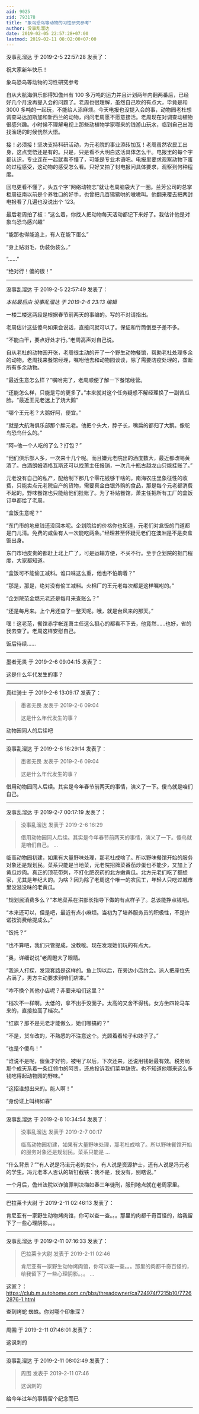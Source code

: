 ```yaml
---
aid: 9025
zid: 793178
title: "象鸟恐鸟等动物的习性研究参考"
author: 没事乱溜达
date: 2019-02-05 22:57:28+07:00
lastmod: 2019-02-11 08:02:00+07:00
---
```


没事乱溜达 于 2019-2-5 22:57:28 发表了：

祝大家新年快乐！

象鸟恐鸟等动物的习性研究参考

自从大航海俱乐部得知儋州有 100 多万吨的运力并且计划两年内翻两番后，已经好几个月没再提入会的问题了。老周也很理解，虽然自己吹的有点大，毕竟是和 3000 多吨的一起玩，不能给人添麻烦。今天电报也没提入会的事，动物园老杜想调查马达加斯加和新西兰的动物，问问老周愿不愿意接活。老周现在对调查动植物很感兴趣。小时候不理解电视上那些动植物学家哪来的钱游山玩水，临到自己出海找渔场的时候恍然大悟。

接！必须接！坚决支持科研活动，为元老院的事业添砖加瓦！老周虽然农民工出身，这点觉悟还是有的。只是，只是看不大明白这活具体怎么干。电报里的每个字都认识，专业连在一起就看不懂了，可能是专业术语吧。电报里要求观察动物下蛋的过程感受，这动物的感受怎么看。只好又拍了封电报问具体要求，观察到何种程度。

回电更看不懂了，头五个字”网络动物志”就让老周脑袋大了一圈。兰芳公司的总掌柜周征南以前是个养牲口的好手，也曾把几百狒狒哄的嗷嗷叫。他翻来覆去把两封电报看了几遍也没说出个 123。

最后老周拍了板：”这么着，你找人把动物每天活动都记下来好了。我估计他是对象鸟恐鸟感兴趣”

“能那也得能追上，有人在能下蛋么”

“身上贴羽毛，伪装伪装么。”

“……”

“绝对行！傻的很！”

---

没事乱溜达 于 2019-2-5 22:57:49 发表了：

_本帖最后由 没事乱溜达 于 2019-2-6 23:13 编辑_

一楼二楼这两段是根据春节前两天的事编的。写的不对请指出。

老周估计这些傻鸟如果会说话，直接问就可以了。保证和竹筒倒豆子差不多。

“不能白干，要点好处才行。”老周高声对自己说。

自从老杜的动物园开张，老周很主动的开了一个野生动物餐馆，帮助老杜处理多余的动物。老周找来餐馆经理，嘱咐他去和动物园谈谈，除了需要防疫处理的，垄断所有多余动物。

“最近生意怎么样？”嘱咐完了，老周顺便了解一下餐馆经营。

“还能怎么样，只能是亏的更多了。”本来就对这个任务疑惑不解经理换了一副苦瓜脸。“最近王元老迷上了烧大鹅”

“哪个王元老？大鹅好阿，便宜。”

“就是大航海俱乐部那个胖元老。他把个头大，脖子长，嘴扁的都归了大鹅。像鸵鸟恐鸟什么的。”

“阿~他一个人吃的了么？打包？”

“他们俱乐部人多，一次来十几个呢。而且嫌元老院出的酒度数大，最近都改喝黄酒了。白酒朗姆酒格瓦斯还可以找萧主任报销，一次几十瓶古越龙山只能挂账了。”

元老没有自己的私产，配给制下那几个零花钱够干啥的。南海农庄里象征性的收费，只能卖点元老院自产的货物，需要真金白银外购的食品，那是每个元老都消费不起的。野味餐馆也只能给他们挂账了。为了补贴餐馆，萧主任把所有工厂的盒饭订单都给了老周。

“盒饭生意呢？”

“东门市的地皮钱还没回本呢。企划院给的价格你也知道，元老们对盒饭的门道都是门儿清。免费的咸鱼有人一次能吃两条。”经理甚至怀疑元老们在澳洲是不是卖盒饭出身。

东门市地皮贵的都赶上北上广了，可是运输方便，不买不行。至于企划院的抠门程度，大家都知道。

“盒饭可不能偷工减料。谁口味这么重，他也不怕齁着？”

“那是，那是，绝对没有偷工减料。火棉厂的王元老每次都是这样嘱咐的。”

“企划院范金燃元老还是每月来查账么？”

“还是每月来。上个月还查了一整天呢。哦，就是台风来的那天。”

嘿！这老范，餐馆赤字帐连萧主任这么狠心的都看不下去，他竟然……也好，省的我去查了。老周这样安慰自己。

饭后待续……

---

墨者无畏 于 2019-2-6 09:04:15 发表了：

这是什么年代发生的事？

---

真红骑士 于 2019-2-6 13:09:17 发表了：

> 墨者无畏 发表于 2019-2-6 09:04
>
> 这是什么年代发生的事？

动物园同人的后续吧

---

没事乱溜达 于 2019-2-6 16:29:14 发表了：

> 墨者无畏 发表于 2019-2-6 09:04
>
> 这是什么年代发生的事？

借用动物园同人后续。其实是今年春节前两天的事情，演义了一下。傻鸟就是咱们自己。

---

没事乱溜达 于 2019-2-7 00:17:19 发表了：

> 没事乱溜达 发表于 2019-2-6 16:29
>
> 借用动物园同人后续。其实是今年春节前两天的事情，演义了一下。傻鸟就是咱们自己。 ...

临高动物园初建，如果有大量野味处理，那老杜成啥了。所以野味餐馆开始的服务对象还是规划民。菜系只能是当地菜，元老院招牌菜番茄炒蛋也不能少，又加上了黄瓜炒肉。真正的顶花带刺，不打化肥农药的北方嫩黄瓜。北方元老们吃了都想家，尤其是年纪大的。为啥？因为除了老周这个唯一的农民工，年轻人只吃过城市里没滋没味的老黄瓜。

”规划民消费多么？”本地菜系在洪部长指导下做的有点样子了。总该能挣点钱吧。

“本来还可以，但是吧，最近有点小麻烦。当初为了培养服务员的积极性，不是许诺按消费给提成么。”

”饭托？“

“也不算吧，我们只管提成，没教唆。现在发现她们玩的有点大。

”奥，详细说说”老周瞪大了眼睛。

“我派人打探，发现套路是这样的。鱼上钩以后，在旁边小店约会。派人把座位先占满了，男方主动要求到咱们店来。”

”咋不换个其他小店呢？非要来咱们这里？“

“档次不一样啊。太低的，拿不出手没面子。太高的又舍不得钱。女方坐四轮马车来的，直接拉高了档次。”

”红旗？那不是元老才能做么，她们哪搞的？”

“不是，货车改的，不熟悉的不注意这个。光顾着看轮子和妹子了。”

”也是个傻鸟！“

“谁说不是呢，傻鱼才好钓。被甩了以后，下次还来，还说用钱砸最有效。税务局那个成天系着一条红领巾的阿贵，还总投诉我们菜单缺货。也不知道他哪来这么多钱吃得起动物园的野味。”

“这招谁想出来的。能人啊！”

“身份证上叫梅如春”

---

没事乱溜达 于 2019-2-8 10:34:54 发表了：

> 没事乱溜达 发表于 2019-2-7 00:17
>
> 临高动物园初建，如果有大量野味处理，那老杜成啥了。所以野味餐馆开始的服务对象还是规划民。菜系只能是 ...

“什么背景？”“有人说是冯诺元老的女仆，有人说是资源护士，还有人说是冯元老的学生。冯元老本人否认的斩钉截铁：我不是，我没有，别瞎说。”

一个月后，儋州法院以诈骗罪判决梅如春三年徒刑，服刑地点就在老周家里。

---

巴拉莱卡大尉 于 2019-2-11 02:46:13 发表了：

肯尼亚有一家野生动物烤肉馆，你可以查一查。。。那里的肉都千奇百怪的，给我留下了一些心理阴影。。。

---

没事乱溜达 于 2019-2-11 07:16:33 发表了：

> 巴拉莱卡大尉 发表于 2019-2-11 02:46
>
> 肯尼亚有一家野生动物烤肉馆，你可以查一查。。。那里的肉都千奇百怪的，给我留下了一些心理阴影。。。 ...

这家？：https://club.m.autohome.com.cn/bbs/threadowner/ca724974f7215b10/77262876-1.html

查到烤蛇 蜘蛛。你对哪个印象深？

---

周围 于 2019-2-11 07:46:01 发表了：

这讽刺的

---

没事乱溜达 于 2019-2-11 08:02:49 发表了：

> 周围 发表于 2019-2-11 07:46
>
> 这讽刺的

给今年过年的事情留个纪念而已

---
